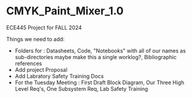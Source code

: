 # CMYK_Paint_Mixer_1.0
ECE445 Project for FALL 2024


Things we need to add:
- Folders for : Datasheets, Code, "Notebooks" with all of our names as sub-directories maybe make this a single worklog?, Bibliographic references 
- Add project Proposal
- Add Labratory Safety Training Docs
- For the Tuesday Meeting : First Draft Block Diagram, Our Three High Level Req's, One Subsystem Req, Lab Safety Training

